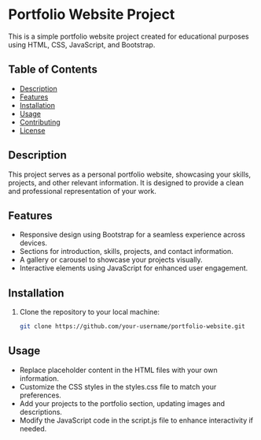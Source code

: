 # Portfolio Website Project

This is a simple portfolio website project created for educational purposes using HTML, CSS, JavaScript, and Bootstrap.

## Table of Contents

- [Description](#description)
- [Features](#features)
- [Installation](#installation)
- [Usage](#usage)
- [Contributing](#contributing)
- [License](#license)

## Description

This project serves as a personal portfolio website, showcasing your skills, projects, and other relevant information. It is designed to provide a clean and professional representation of your work.

## Features

- Responsive design using Bootstrap for a seamless experience across devices.
- Sections for introduction, skills, projects, and contact information.
- A gallery or carousel to showcase your projects visually.
- Interactive elements using JavaScript for enhanced user engagement.

## Installation

1. Clone the repository to your local machine:

   ```bash
   git clone https://github.com/your-username/portfolio-website.git

## Usage 

- Replace placeholder content in the HTML files with your own information.
- Customize the CSS styles in the styles.css file to match your preferences.
- Add your projects to the portfolio section, updating images and descriptions.
- Modify the JavaScript code in the script.js file to enhance interactivity if needed.



